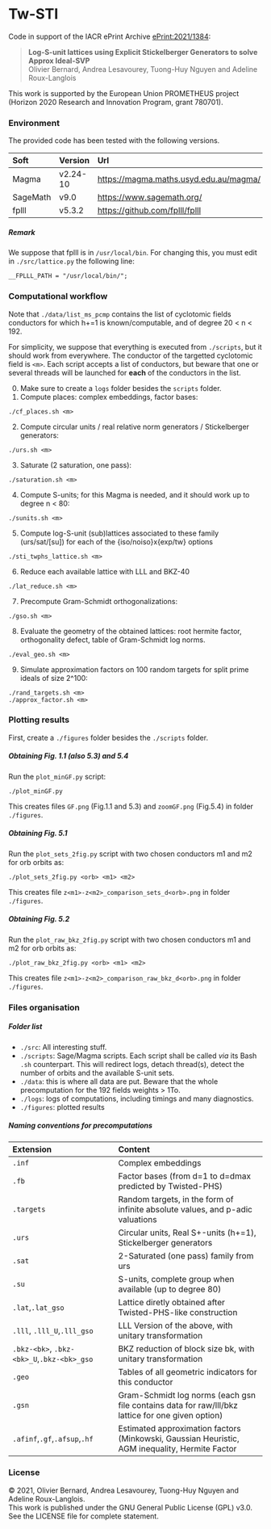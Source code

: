 # Tw-STI
Code in support of the IACR ePrint Archive [ePrint:2021/1384](https://eprint.iacr.org/2021/1384):

> **Log-S-unit lattices using Explicit Stickelberger Generators to solve Approx Ideal-SVP**  
> Olivier Bernard, Andrea Lesavourey, Tuong-Huy Nguyen and Adeline Roux-Langlois

This work is supported by the European Union PROMETHEUS project (Horizon 2020 Research and Innovation Program, grant 780701).


### Environment

The provided code has been tested with the following versions.

| Soft      | Version  | Url  |
| :---      | :---     | :--- |
| Magma     | v2.24-10 | https://magma.maths.usyd.edu.au/magma/ |
| SageMath  | v9.0     | https://www.sagemath.org/ |
| fplll     | v5.3.2   | https://github.com/fplll/fplll |


##### Remark
We suppose that fplll is in `/usr/local/bin`.
For changing this, you must edit in `./src/lattice.py` the following line:
```
__FPLLL_PATH = "/usr/local/bin/";
```

### Computational workflow

Note that `./data/list_ms_pcmp` contains the list of cyclotomic fields conductors for which h+=1 is known/computable, and of degree 20 < n < 192.

For simplicity, we suppose that everything is executed from `./scripts`, but it should work from everywhere. The conductor of the targetted cyclotomic field is `<m>`. Each script accepts a list of conductors, but beware that one or several threads will be launched for **each** of the conductors in the list.

0. Make sure to create a `logs` folder besides the `scripts` folder.
1. Compute places: complex embeddings, factor bases:
```
./cf_places.sh <m>
```
2. Compute circular units / real relative norm generators / Stickelberger generators:
```
./urs.sh <m>
```
3. Saturate (2 saturation, one pass):
```
./saturation.sh <m>
```
4. Compute S-units; for this Magma is needed, and it should work up to degree n < 80:
```
./sunits.sh <m>
```
5. Compute log-S-unit (sub)lattices associated to these family (urs/sat/[su]) for each of the {iso/noiso}x{exp/tw} options
```
./sti_twphs_lattice.sh <m>
```
6. Reduce each available lattice with LLL and BKZ-40
```
./lat_reduce.sh <m>
```
7. Precompute Gram-Schmidt orthogonalizations:
```
./gso.sh <m>
```
8. Evaluate the geometry of the obtained lattices: root hermite factor, orthogonality defect, table of Gram-Schmidt log norms.
```
./eval_geo.sh <m>
```
9. Simulate approximation factors on 100 random targets for split prime ideals of size 2^100:
```
./rand_targets.sh <m>
./approx_factor.sh <m>                                                                             
```


### Plotting results

First, create a `./figures` folder besides the `./scripts` folder.

##### Obtaining Fig. 1.1 (also 5.3) and 5.4 
Run the `plot_minGF.py` script:
```
./plot_minGF.py
```
This creates files `GF.png` (Fig.1.1 and 5.3) and `zoomGF.png` (Fig.5.4) in folder `./figures`.


##### Obtaining Fig. 5.1
Run the `plot_sets_2fig.py` script with two chosen conductors m1 and m2 for orb orbits as:
```
./plot_sets_2fig.py <orb> <m1> <m2>
```
This creates file `z<m1>-z<m2>_comparison_sets_d<orb>.png` in folder `./figures`.


##### Obtaining Fig. 5.2
Run the `plot_raw_bkz_2fig.py` script with two chosen conductors m1 and m2 for orb orbits as:
```
./plot_raw_bkz_2fig.py <orb> <m1> <m2>
```
This creates file `z<m1>-z<m2>_comparison_raw_bkz_d<orb>.png` in folder `./figures`.



### Files organisation

##### Folder list
- `./src`: All interesting stuff.
- `./scripts`: Sage/Magma scripts. Each script shall be called _via_ its Bash `.sh` counterpart.
This will redirect logs, detach thread(s), detect the number of orbits and the available S-unit sets.
- `./data`: this is where all data are put. Beware that the whole precomputation for the 192 fields weights > 1To.
- `./logs`: logs of computations, including timings and many diagnostics.
- `./figures`: plotted results


##### Naming conventions for precomputations


|Extension | Content |
|:---|:---|
`.inf`| Complex embeddings
`.fb`|  Factor bases (from d=1 to d=dmax predicted by Twisted-PHS)
`.targets`| Random targets, in the form of infinite absolute values, and p-adic valuations
`.urs`| Circular units, Real S+-units (h+=1), Stickelberger generators
`.sat`| 2-Saturated (one pass) family from urs 
`.su`| S-units, complete group when available (up to degree 80)
`.lat`,`.lat_gso`| Lattice diretly obtained after Twisted-PHS-like construction 
`.lll`, `.lll_U`,`.lll_gso`| LLL Version of the above, with unitary transformation
`.bkz-<bk>`, `.bkz-<bk>_U`,`.bkz-<bk>_gso`| BKZ reduction of block size bk, with unitary transformation
`.geo`| Tables of all geometric indicators for this conductor
`.gsn`| Gram-Schmidt log norms (each gsn file contains data for raw/lll/bkz lattice for one given option)
`.afinf`,`.gf`,`.afsup`,`.hf`| Estimated approximation factors (Minkowski, Gaussian Heuristic, AGM inequality, Hermite Factor



### License

&copy; 2021, Olivier Bernard, Andrea Lesavourey, Tuong-Huy Nguyen and Adeline Roux-Langlois.  
This work is published under the GNU General Public License (GPL) v3.0.  
See the LICENSE file for complete statement.

